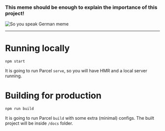 ### This meme should be enough to explain the importance of this project!

![So you speak German meme](./soyouspeakgerman.png)

---

# Running locally

```bash
npm start
```

It is going to run Parcel `serve`, so you will have HMR and a local server running.

# Building for production

```bash
npm run build
```

It is going to run Parcel `build` with some extra (minimal) configs. The built project will be inside `/docs` folder.